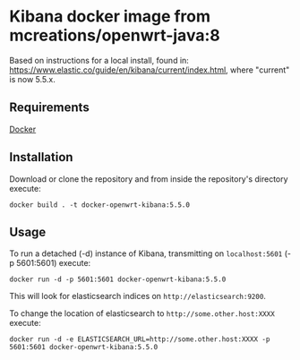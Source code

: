 # Kibana docker image from mcreations/openwrt-java:8

Based on instructions for a local install, found in:
https://www.elastic.co/guide/en/kibana/current/index.html, where "current" is now 5.5.x.

## Requirements

[Docker](https://www.docker.com/)

## Installation

Download or clone the repository and from inside the repository's directory execute: 

```
docker build . -t docker-openwrt-kibana:5.5.0
```

## Usage

To run a detached (-d) instance of Kibana, transmitting on `localhost:5601` (-p 5601:5601)  execute:

```
docker run -d -p 5601:5601 docker-openwrt-kibana:5.5.0 
```

This will look for elasticsearch indices on `http://elasticsearch:9200`. 
 
To change the location of elasticsearch to `http://some.other.host:XXXX` execute:

```
docker run -d -e ELASTICSEARCH_URL=http://some.other.host:XXXX -p 5601:5601 docker-openwrt-kibana:5.5.0
```
